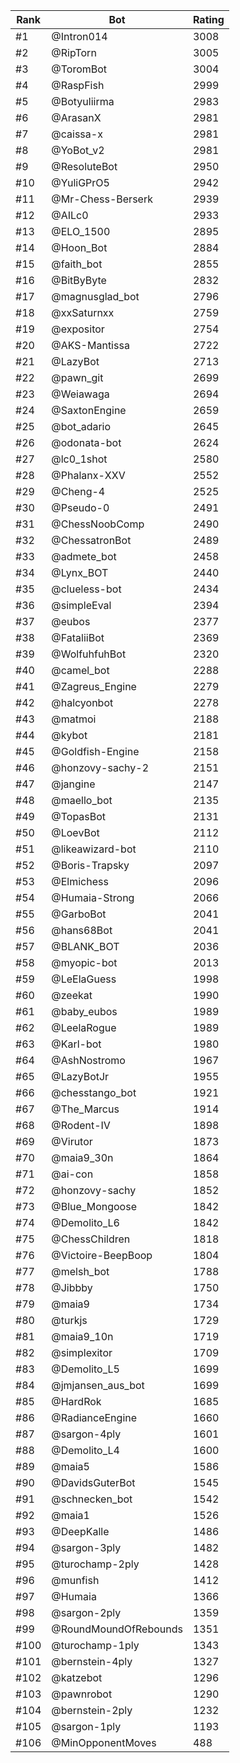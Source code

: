 Rank|Bot|Rating
---|---|---
#1|@Intron014|3008
#2|@RipTorn|3005
#3|@ToromBot|3004
#4|@RaspFish|2999
#5|@Botyuliirma|2983
#6|@ArasanX|2981
#7|@caissa-x|2981
#8|@YoBot_v2|2981
#9|@ResoluteBot|2950
#10|@YuliGPrO5|2942
#11|@Mr-Chess-Berserk|2939
#12|@AILc0|2933
#13|@ELO_1500|2895
#14|@Hoon_Bot|2884
#15|@faith_bot|2855
#16|@BitByByte|2832
#17|@magnusglad_bot|2796
#18|@xxSaturnxx|2759
#19|@expositor|2754
#20|@AKS-Mantissa|2722
#21|@LazyBot|2713
#22|@pawn_git|2699
#23|@Weiawaga|2694
#24|@SaxtonEngine|2659
#25|@bot_adario|2645
#26|@odonata-bot|2624
#27|@lc0_1shot|2580
#28|@Phalanx-XXV|2552
#29|@Cheng-4|2525
#30|@Pseudo-0|2491
#31|@ChessNoobComp|2490
#32|@ChessatronBot|2489
#33|@admete_bot|2458
#34|@Lynx_BOT|2440
#35|@clueless-bot|2434
#36|@simpleEval|2394
#37|@eubos|2377
#38|@FataliiBot|2369
#39|@WolfuhfuhBot|2320
#40|@camel_bot|2288
#41|@Zagreus_Engine|2279
#42|@halcyonbot|2278
#43|@matmoi|2188
#44|@kybot|2181
#45|@Goldfish-Engine|2158
#46|@honzovy-sachy-2|2151
#47|@jangine|2147
#48|@maello_bot|2135
#49|@TopasBot|2131
#50|@LoevBot|2112
#51|@likeawizard-bot|2110
#52|@Boris-Trapsky|2097
#53|@Elmichess|2096
#54|@Humaia-Strong|2066
#55|@GarboBot|2041
#56|@hans68Bot|2041
#57|@BLANK_BOT|2036
#58|@myopic-bot|2013
#59|@LeElaGuess|1998
#60|@zeekat|1990
#61|@baby_eubos|1989
#62|@LeelaRogue|1989
#63|@Karl-bot|1980
#64|@AshNostromo|1967
#65|@LazyBotJr|1955
#66|@chesstango_bot|1921
#67|@The_Marcus|1914
#68|@Rodent-IV|1898
#69|@Virutor|1873
#70|@maia9_30n|1864
#71|@ai-con|1858
#72|@honzovy-sachy|1852
#73|@Blue_Mongoose|1842
#74|@Demolito_L6|1842
#75|@ChessChildren|1818
#76|@Victoire-BeepBoop|1804
#77|@melsh_bot|1788
#78|@Jibbby|1750
#79|@maia9|1734
#80|@turkjs|1729
#81|@maia9_10n|1719
#82|@simplexitor|1709
#83|@Demolito_L5|1699
#84|@jmjansen_aus_bot|1699
#85|@HardRok|1685
#86|@RadianceEngine|1660
#87|@sargon-4ply|1601
#88|@Demolito_L4|1600
#89|@maia5|1586
#90|@DavidsGuterBot|1545
#91|@schnecken_bot|1542
#92|@maia1|1526
#93|@DeepKalle|1486
#94|@sargon-3ply|1482
#95|@turochamp-2ply|1428
#96|@munfish|1412
#97|@Humaia|1366
#98|@sargon-2ply|1359
#99|@RoundMoundOfRebounds|1351
#100|@turochamp-1ply|1343
#101|@bernstein-4ply|1327
#102|@katzebot|1296
#103|@pawnrobot|1290
#104|@bernstein-2ply|1232
#105|@sargon-1ply|1193
#106|@MinOpponentMoves|488
